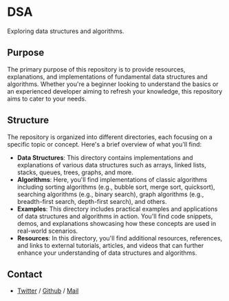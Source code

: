 # DSA
Exploring data structures and algorithms.

## Purpose
The primary purpose of this repository is to provide resources, explanations, and implementations of fundamental data structures and algorithms. Whether you're a beginner looking to understand the basics or an experienced developer aiming to refresh your knowledge, this repository aims to cater to your needs.

## Structure
The repository is organized into different directories, each focusing on a specific topic or concept. Here's a brief overview of what you'll find:
* **Data Structures**: This directory contains implementations and explanations of various data structures such as arrays, linked lists, stacks, queues, trees, graphs, and more.
* **Algorithms**: Here, you'll find implementations of classic algorithms including sorting algorithms (e.g., bubble sort, merge sort, quicksort), searching algorithms (e.g., binary search), graph algorithms (e.g., breadth-first search, depth-first search), and others.
* **Examples**: This directory includes practical examples and applications of data structures and algorithms in action. You'll find code snippets, demos, and explanations showcasing how these concepts are used in real-world scenarios.
* **Resources**: In this directory, you'll find additional resources, references, and links to external tutorials, articles, and videos that can further enhance your understanding of data structures and algorithms.

## Contact
 * [Twitter](https://www.twitter.com/sakhilelindah) / [Github](https://github.com/sakhi-4096) / [Mail](mailto:sakhilelindah@protonmail.com)

